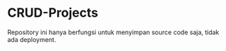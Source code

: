 # CRUD-Projects

Repository ini hanya berfungsi untuk menyimpan source code saja, tidak ada deployment.
